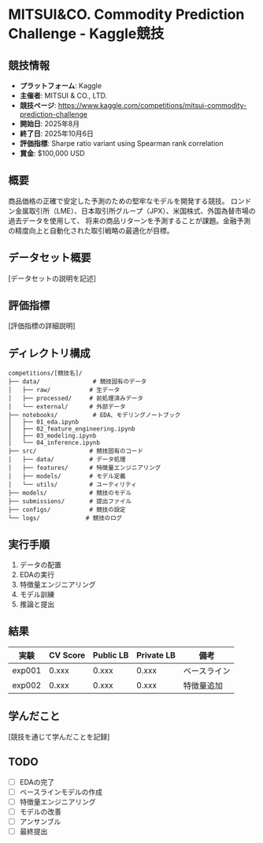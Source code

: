 # MITSUI&CO. Commodity Prediction Challenge - Kaggle競技

## 競技情報

- **プラットフォーム**: Kaggle
- **主催者**: MITSUI & CO., LTD.
- **競技ページ**: https://www.kaggle.com/competitions/mitsui-commodity-prediction-challenge
- **開始日**: 2025年8月
- **終了日**: 2025年10月6日
- **評価指標**: Sharpe ratio variant using Spearman rank correlation
- **賞金**: $100,000 USD

## 概要

商品価格の正確で安定した予測のための堅牢なモデルを開発する競技。
ロンドン金属取引所（LME）、日本取引所グループ（JPX）、米国株式、外国為替市場の過去データを使用して、
将来の商品リターンを予測することが課題。金融予測の精度向上と自動化された取引戦略の最適化が目標。

## データセット概要

[データセットの説明を記述]

## 評価指標

[評価指標の詳細説明]

## ディレクトリ構成

```
competitions/[競技名]/
├── data/               # 競技固有のデータ
│   ├── raw/           # 生データ
│   ├── processed/     # 前処理済みデータ
│   └── external/      # 外部データ
├── notebooks/          # EDA、モデリングノートブック
│   ├── 01_eda.ipynb
│   ├── 02_feature_engineering.ipynb
│   ├── 03_modeling.ipynb
│   └── 04_inference.ipynb
├── src/               # 競技固有のコード
│   ├── data/          # データ処理
│   ├── features/      # 特徴量エンジニアリング
│   ├── models/        # モデル定義
│   └── utils/         # ユーティリティ
├── models/            # 競技のモデル
├── submissions/       # 提出ファイル
├── configs/           # 競技の設定
└── logs/             # 競技のログ
```

## 実行手順

1. データの配置
2. EDAの実行
3. 特徴量エンジニアリング
4. モデル訓練
5. 推論と提出

## 結果

| 実験 | CV Score | Public LB | Private LB | 備考 |
|------|----------|-----------|------------|------|
| exp001 | 0.xxx | 0.xxx | 0.xxx | ベースライン |
| exp002 | 0.xxx | 0.xxx | 0.xxx | 特徴量追加 |

## 学んだこと

[競技を通じて学んだことを記録]

## TODO

- [ ] EDAの完了
- [ ] ベースラインモデルの作成
- [ ] 特徴量エンジニアリング
- [ ] モデルの改善
- [ ] アンサンブル
- [ ] 最終提出
